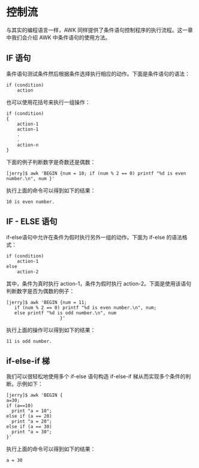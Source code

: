 # 控制流　　

与其实的编程语言一样，AWK 同样提供了条件语句控制程序的执行流程。这一章中我们会介绍 AWK 中条件语句的使用方法。

## IF 语句

条件语句测试条件然后根据条件选择执行相应的动作。下面是条件语句的语法：  

```
if (condition)
    action
```  

也可以使用花括号来执行一组操作：   

```
if (condition)
{
    action-1
    action-1
    .
    .
    action-n
}
```  

下面的例子判断数字是奇数还是偶数：  

```
[jerry]$ awk 'BEGIN {num = 10; if (num % 2 == 0) printf "%d is even number.\n", num }'
```  

执行上面的命令可以得到如下的结果：   

```
10 is even number.
```  

## IF - ELSE 语句

if-else语句中允许在条件为假时执行另外一组的动作。下面为 if-else 的语法格式：  

```
if (condition)
    action-1
else
    action-2
```  

其中，条件为真时执行 action-1，条件为假时执行 action-2。下面是使用该语句判断数字是否为偶数的例子：  

```
[jerry]$ awk 'BEGIN {num = 11; 
   if (num % 2 == 0) printf "%d is even number.\n", num; 
   else printf "%d is odd number.\n", num 
                    }'
```  

执行上面的操作可以得到如下的结果：   

```
11 is odd number.
```  

## if-else-if 梯

我们可以很轻松地使用多个 if-else 语句构造 if-else-if 梯从而实现多个条件的判断。示例如下：  

```
[jerry]$ awk 'BEGIN {
a=30;
if (a==10)
  print "a = 10";
else if (a == 20)
  print "a = 20";
else if (a == 30)
  print "a = 30";
}'
```  

执行上面的命令可以得到如下的结果：   

```
a = 30
```  

